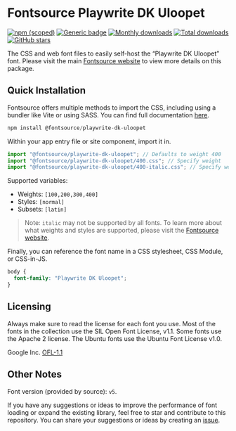 # Fontsource Playwrite DK Uloopet

[![npm (scoped)](https://img.shields.io/npm/v/@fontsource/playwrite-dk-uloopet?color=brightgreen)](https://www.npmjs.com/package/@fontsource/playwrite-dk-uloopet) [![Generic badge](https://img.shields.io/badge/fontsource-passing-brightgreen)](https://github.com/fontsource/fontsource) [![Monthly downloads](https://badgen.net/npm/dm/@fontsource/playwrite-dk-uloopet)](https://github.com/fontsource/fontsource) [![Total downloads](https://badgen.net/npm/dt/@fontsource/playwrite-dk-uloopet)](https://github.com/fontsource/fontsource) [![GitHub stars](https://img.shields.io/github/stars/fontsource/fontsource.svg?style=social&label=Star)](https://github.com/fontsource/fontsource/stargazers)

The CSS and web font files to easily self-host the “Playwrite DK Uloopet” font. Please visit the main [Fontsource website](https://fontsource.org/fonts/playwrite-dk-uloopet) to view more details on this package.

## Quick Installation

Fontsource offers multiple methods to import the CSS, including using a bundler like Vite or using SASS. You can find full documentation [here](https://fontsource.org/docs/getting-started/introduction).

```javascript
npm install @fontsource/playwrite-dk-uloopet
```

Within your app entry file or site component, import it in.

```javascript
import "@fontsource/playwrite-dk-uloopet"; // Defaults to weight 400
import "@fontsource/playwrite-dk-uloopet/400.css"; // Specify weight
import "@fontsource/playwrite-dk-uloopet/400-italic.css"; // Specify weight and style
```

Supported variables:
- Weights: `[100,200,300,400]`
- Styles: `[normal]`
- Subsets: `[latin]`

> Note: `italic` may not be supported by all fonts. To learn more about what weights and styles are supported, please visit the [Fontsource website](https://fontsource.org/fonts/playwrite-dk-uloopet).

Finally, you can reference the font name in a CSS stylesheet, CSS Module, or CSS-in-JS.

```css
body {
  font-family: "Playwrite DK Uloopet";
}
```

## Licensing
Always make sure to read the license for each font you use. Most of the fonts in the collection use the SIL Open Font License, v1.1. Some fonts use the Apache 2 license. The Ubuntu fonts use the Ubuntu Font License v1.0.

Google Inc.
[OFL-1.1](http://scripts.sil.org/OFL)

## Other Notes
Font version (provided by source): `v5`.

If you have any suggestions or ideas to improve the performance of font loading or expand the existing library, feel free to star and contribute to this repository. You can share your suggestions or ideas by creating an [issue](https://github.com/fontsource/fontsource/issues).